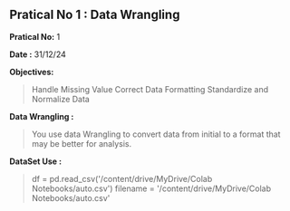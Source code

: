Pratical No 1 : Data Wrangling 
--------------------------------

**Pratical No:** 1 

**Date :** 31/12/24


**Objectives:**
> Handle Missing Value
> Correct Data Formatting
> Standardize and Normalize Data

**Data Wrangling :**
> You use data Wrangling to convert data from initial to a format that may be better for analysis.


**DataSet Use :**
> df = pd.read_csv('/content/drive/MyDrive/Colab Notebooks/auto.csv')
filename = '/content/drive/MyDrive/Colab Notebooks/auto.csv'
